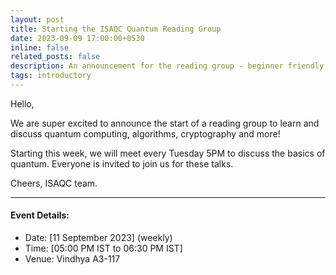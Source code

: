 ```yaml
---
layout: post
title: Starting the ISAQC Quantum Reading Group
date: 2023-09-09 17:00:00+0530
inline: false
related_posts: false
description: An announcement for the reading group - beginner friendly
tags: introductory
---
```

Hello, 

We are super excited to announce the start of a reading group to learn and discuss quantum computing, algorithms, cryptography and more!

Starting this week, we will meet every Tuesday 5PM to discuss the basics of quantum. Everyone is invited to join us for these talks.

Cheers,
ISAQC team. 


***

#### Event Details:

<ul>
    <li> Date: [11 September 2023] (weekly)</li>
    <li> Time: [05:00 PM IST to 06:30 PM IST] </li>
    <li> Venue: Vindhya A3-117 </li>
</ul>


